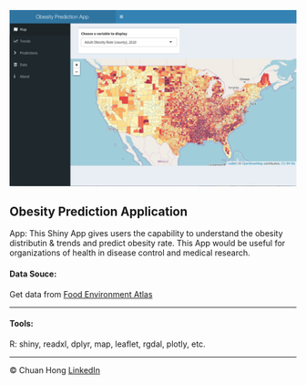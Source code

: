 

![](Figs/app.png)

## Obesity Prediction Application

App: This Shiny App gives users the capability to understand the obesity distributin & trends and predict obesity rate. This App would be useful for organizations of health in disease control and medical research. 

#### Data Souce:

Get data from [Food Environment Atlas](https://www.ers.usda.gov/data-products/food-environment-atlas/data-access-and-documentation-downloads.aspx)

***

#### Tools: 

R: shiny, readxl, dplyr, map, leaflet, rgdal, plotly, etc.

***

&copy; Chuan Hong [LinkedIn](https://www.linkedin.com/in/iamchuan/) 
